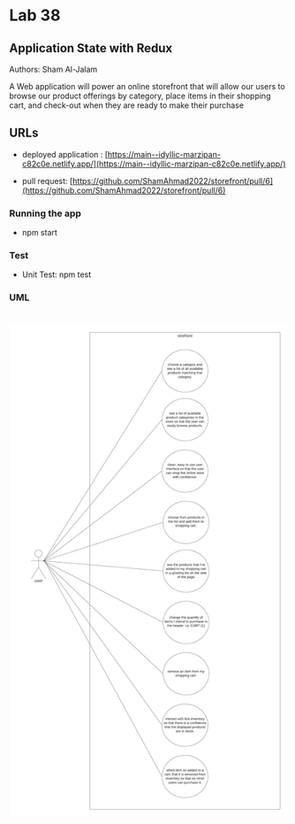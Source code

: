 # Lab 38

## Application State with Redux

Authors: Sham Al-Jalam

A Web application will power an online storefront that will allow our users to browse our product offerings by category, place items in their shopping cart, and check-out when they are ready to make their purchase

## URLs

* deployed application : [https://main--idyllic-marzipan-c82c0e.netlify.app/](https://main--idyllic-marzipan-c82c0e.netlify.app/)

* pull request: [https://github.com/ShamAhmad2022/storefront/pull/6](https://github.com/ShamAhmad2022/storefront/pull/6)

### Running the app

* npm start

### Test

* Unit Test: npm test

### UML

![WML](./src/images/storefront(3).png)
=======
